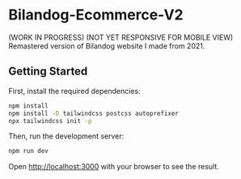 # Bilandog-Ecommerce-V2

(WORK IN PROGRESS)
(NOT YET RESPONSIVE FOR MOBILE VIEW)
Remastered version of Bilandog website I made from 2021.

## Getting Started

First, install the required dependencies:

```bash
npm install
npm install -D tailwindcss postcss autoprefixer
npx tailwindcss init -p
```

Then, run the development server:

```bash
npm run dev
```

Open [http://localhost:3000](http://localhost:3000) with your browser to see the result.

